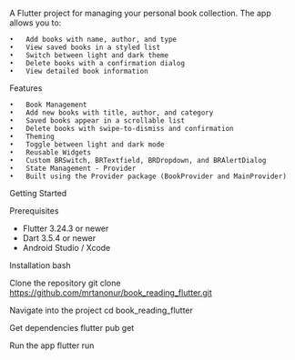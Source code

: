 A Flutter project for managing your personal book collection. The app allows you to:

	•	Add books with name, author, and type
	•	View saved books in a styled list
	•	Switch between light and dark theme
	•	Delete books with a confirmation dialog
	•	View detailed book information
  
Features

	•	Book Management
	•	Add new books with title, author, and category
	•	Saved books appear in a scrollable list
	•	Delete books with swipe-to-dismiss and confirmation
	•	Theming
	•	Toggle between light and dark mode
	•	Reusable Widgets
	•	Custom BRSwitch, BRTextfield, BRDropdown, and BRAlertDialog
	•	State Management - Provider
	•	Built using the Provider package (BookProvider and MainProvider)

Getting Started

Prerequisites

- Flutter 3.24.3 or newer
- Dart 3.5.4 or newer
- Android Studio / Xcode

Installation
bash

Clone the repository
git clone https://github.com/mrtanonur/book_reading_flutter.git

Navigate into the project
cd book_reading_flutter

Get dependencies
flutter pub get

Run the app
flutter run

